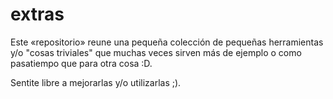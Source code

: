 # extras
Este «repositorio» reune una pequeña colección de pequeñas herramientas y/o "cosas triviales"  que muchas veces sirven más de ejemplo o como pasatiempo que para otra cosa :D.

Sentite libre a mejorarlas y/o utilizarlas ;).



